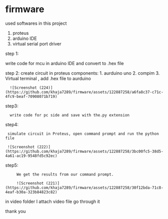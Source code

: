 # firmware

used softwares in this project

1. proteus
2. arduino IDE
3. virtual serial port driver

step 1: 

write code for mcu in arduino IDE and convert to  .hex file

step 2:
      create circuit in proteus
      components: 1. aurduino uno 2. compim 3. Virtual terminal ,  add .hex file to aurduino 

      ![Screenshot (224)](https://github.com/khaja7289/firmware/assets/122887258/a6fa8c37-c71c-4fc9-beaf-70908071b719)


step3:

      write code for pc side and save with the.py extension 
     

step4: 

     simulate circuit in Proteus, open command prompt and run the python file

     ![Screenshot (222)](https://github.com/khaja7289/firmware/assets/122887258/3bc00fc5-38d5-4a61-ac19-9548fd5c92ec)


step5: 

         We get the results from our command prompt.
         
         ![Screenshot (221)](https://github.com/khaja7289/firmware/assets/122887258/30f12bda-71c8-4eaf-b30a-323b84823c82)

in video folder I attach video file go through it 


thank you
